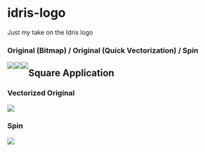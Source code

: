 # idris-logo
Just my take on the Idris logo

### Original (Bitmap) / Original (Quick Vectorization) / Spin
<img style="float: left;" src="https://cdn.rawgit.com/ostera/idris-logo/master/exports/original.png" />
<img style="float: left;" src="https://cdn.rawgit.com/ostera/idris-logo/master/exports/Idris-Old.svg" />
<img style="float: left;" src="https://cdn.rawgit.com/ostera/idris-logo/master/exports/Idris.svg" />

## Square Application

### Vectorized Original
<img src="https://cdn.rawgit.com/ostera/idris-logo/master/exports/Idris-Old-Square-225px.svg" />

### Spin
<img src="https://cdn.rawgit.com/ostera/idris-logo/master/exports/Idris-Square-225px.svg" />
